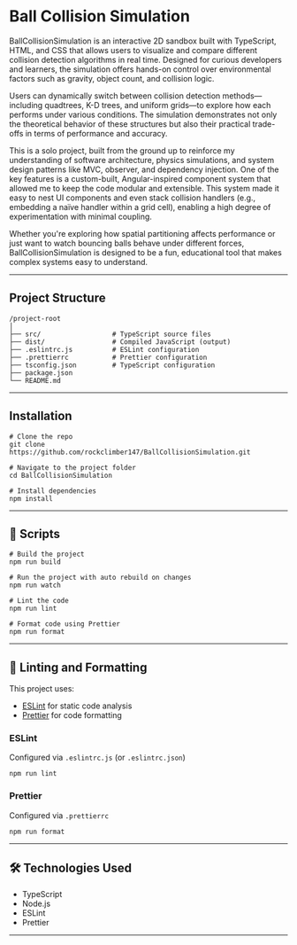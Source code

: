 # Ball Collision Simulation

BallCollisionSimulation is an interactive 2D sandbox built with TypeScript, HTML, and CSS that allows users to visualize and compare different collision detection algorithms in real time. Designed for curious developers and learners, the simulation offers hands-on control over environmental factors such as gravity, object count, and collision logic.

Users can dynamically switch between collision detection methods—including quadtrees, K-D trees, and uniform grids—to explore how each performs under various conditions. The simulation demonstrates not only the theoretical behavior of these structures but also their practical trade-offs in terms of performance and accuracy.

This is a solo project, built from the ground up to reinforce my understanding of software architecture, physics simulations, and system design patterns like MVC, observer, and dependency injection. One of the key features is a custom-built, Angular-inspired component system that allowed me to keep the code modular and extensible. This system made it easy to nest UI components and even stack collision handlers (e.g., embedding a naïve handler within a grid cell), enabling a high degree of experimentation with minimal coupling.

Whether you're exploring how spatial partitioning affects performance or just want to watch bouncing balls behave under different forces, BallCollisionSimulation is designed to be a fun, educational tool that makes complex systems easy to understand.

---

## Project Structure

```
/project-root
│
├── src/                  # TypeScript source files
├── dist/                 # Compiled JavaScript (output)
├── .eslintrc.js          # ESLint configuration
├── .prettierrc           # Prettier configuration
├── tsconfig.json         # TypeScript configuration
├── package.json
└── README.md
```

---

## Installation

```
# Clone the repo
git clone https://github.com/rockclimber147/BallCollisionSimulation.git

# Navigate to the project folder
cd BallCollisionSimulation

# Install dependencies
npm install
```

---

## 🔧 Scripts

```
# Build the project
npm run build

# Run the project with auto rebuild on changes
npm run watch

# Lint the code
npm run lint

# Format code using Prettier
npm run format
```

---

## 🧪 Linting and Formatting

This project uses:

- [ESLint](https://eslint.org/) for static code analysis
- [Prettier](https://prettier.io/) for code formatting

### ESLint

Configured via `.eslintrc.js` (or `.eslintrc.json`)

```
npm run lint
```

### Prettier

Configured via `.prettierrc`

```
npm run format
```

---

## 🛠 Technologies Used

- TypeScript
- Node.js
- ESLint
- Prettier

---
